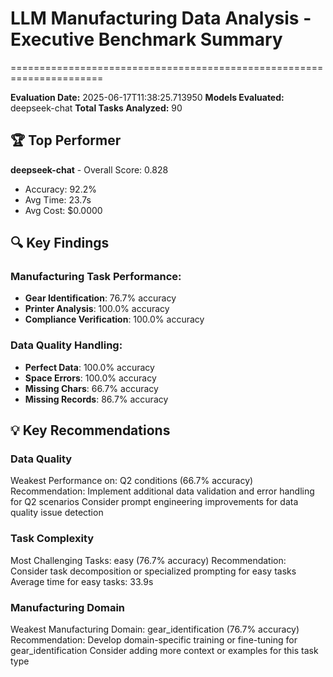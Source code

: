 # LLM Manufacturing Data Analysis - Executive Benchmark Summary
======================================================================

**Evaluation Date:** 2025-06-17T11:38:25.713950
**Models Evaluated:** deepseek-chat
**Total Tasks Analyzed:** 90

## 🏆 Top Performer
**deepseek-chat** - Overall Score: 0.828
- Accuracy: 92.2%
- Avg Time: 23.7s
- Avg Cost: $0.0000

## 🔍 Key Findings
### Manufacturing Task Performance:
- **Gear Identification**: 76.7% accuracy
- **Printer Analysis**: 100.0% accuracy
- **Compliance Verification**: 100.0% accuracy
### Data Quality Handling:
- **Perfect Data**: 100.0% accuracy
- **Space Errors**: 100.0% accuracy
- **Missing Chars**: 66.7% accuracy
- **Missing Records**: 86.7% accuracy

## 💡 Key Recommendations
### Data Quality
Weakest Performance on: Q2 conditions (66.7% accuracy)
            Recommendation: Implement additional data validation and error handling for Q2 scenarios
            Consider prompt engineering improvements for data quality issue detection

### Task Complexity
Most Challenging Tasks: easy (76.7% accuracy)
            Recommendation: Consider task decomposition or specialized prompting for easy tasks
            Average time for easy tasks: 33.9s

### Manufacturing Domain
Weakest Manufacturing Domain: gear_identification (76.7% accuracy)
            Recommendation: Develop domain-specific training or fine-tuning for gear_identification
            Consider adding more context or examples for this task type
